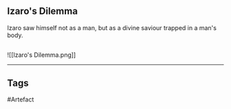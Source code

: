 ## Izaro's Dilemma
Izaro saw himself not as a man,
but as a divine saviour trapped in a man's body.
## 
![[Izaro's Dilemma.png]]

---
## Tags
#Artefact